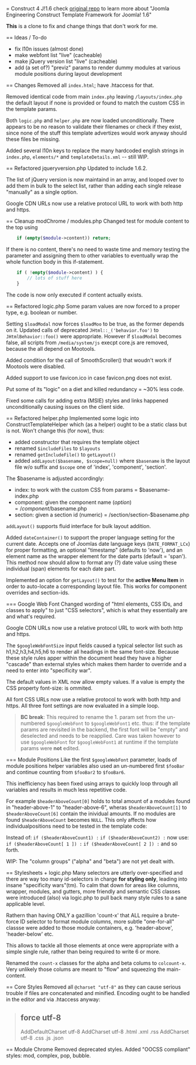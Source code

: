 = Construct 4 J!1.6
check [original repo](https://github.com/betweenbrain/Construct-Community-1.6)
to learn more about "Joomla Engineering Construct Template Framework for Joomla! 1.6"

**This** is a clone to fix and change things that don't work for me.

== Ideas / To-do
*	fix l10n issues (almost done)
*	make webfont list "live" (cacheable)
*	make jQuery version list "live" (cacheable)
*	add (a set of?) "previz" params to render dummy modules at various
	module positions during layout development

== Changes
Removed all `index.html`; have .htaccess for that.

Removed identical code from main `index.php` leaving `/layouts/index.php`
the default layout if none is provided or found to match the custom CSS in the
template params.

Both `logic.php` and `helper.php` are now loaded unconditionally.
There appears to be no reason to validate their filenames or check if they
exist, since none of the stuff this template advertizes would work anyway
should these files be missing.

Added several l10n keys to replace the many hardcoded english strings in
`index.php`, `elements/*` and `templateDetails.xml` -- still WIP.

== Refactored jqueryversion.php
Updated to include 1.6.2.

The list of jQuery version is now maintaind in an array, and looped over
to add them in bulk to the select list, rather than adding each single
release "manually" as a single option.

Google CDN URLs now use a relative protocol URL to work with both http
and https.

== Cleanup modChrome / modules.php
Changed test for module content to the top using
``` php
	if (empty($module->content)) return;
```
If there is no content, there's no need to waste time and memory testing the
parameter and assigning them to other variables to eventually wrap the whole
function body in this if-statement.
``` php
	if ( !empty($module->content) ) {
		// lots of stuff here
	}
```
The code is now only executed if content actually exists.

== Refactored logic.php
Some param values are now forced to a proper type, e.g. boolean or number.

Setting `$loadModal` now forces `$loadMoo` to be true, as the former depends
on it. Updated calls of deprecated `JHtml::_('behavior.foo')` to
`JHtmlBehavior::foo()` were appropriate.
However if `$loadModal` becomes false, all scripts from `/media/system/js`
execpt core.js are removed, because the all depend on Mootools.

Added condition for the call of SmoothScroller() that woudn't work if
Mootools were disabled.

Added support to use favicon.ico in case favicon.png does not exist.

Put some of its "logic" on a diet and killed redundancy = ~30% less code.

Fixed some calls for adding extra (MSIE) styles and links happened unconditionally
causing issues on the client side.

== Refactored helper.php
Implemented some logic into ConstructTemplateHelper which (as a helper) ought
to be a static class but is not. Won't change this (for now), thus:
-	added constructor that requires the template object
-	renamed `$includeFiles` to `$layouts`
-	renamed `getIncludeFile()` to `getLayout()`
-	added `addLayout($basename, $scope=null)` where `$basename` is the layout
	file w/o suffix and `$scope` one of 'index', 'component', 'section'.

The $basename is adjusted accordingly:
-	index: to work with the custom CSS from params = $basename-index.php
-	component: given the component name ($option) = /component/$basename.php
-	section: given a section id (numeric) = /section/section-$basename.php

`addLayout()` supports fluid interface for bulk layout addition.

Added `dateContainer()` to support the proper language setting for the current
date. Accepts one of Joomlas date language keys (`DATE_FORMAT_LCx`) for proper
formatting, an optional "timestamp" (defaults to 'now'), and an element name as
the wrapper element for the date parts (default = 'span').
This method now should allow to format any (?) date value using these individual
(span) elements for each date part.

Implemented an option for `getLayout()` to test for the
**active Menu Item** in order to auto-locate a corresponding layout file.
This works for component overrides and section-ids.

=== Google Web Font
Changed wording of "html elements, CSS IDs, and classes to apply" to just
"CSS selectors", which is what they essentially are and what's required.

Google CDN URLs now use a relative protocol URL to work with both http
and https.

The `$googleWebFontSize` input fields caused a typical selector list such as
h1,h2,h3,h4,h5,h6 to render all headings in the same font-size.
Because these style rules apper within the document head they have a higher
"cascade" than external styles which makes them harder to override and a
need to enter into "specificity war".

The default values in XML now allow empty values.
If a value is empty the CSS property font-size: is ommited.

All font CSS URLs now use a relative protocol to work with both http and https.
All three font settings are now evaluated in a simple loop.
> 	**BC break**:
>	This required to rename the 1. param set from the un-numbered
> 	`$googleWebFont` to `$googleWebFont1` etc. thus: if the template
>	params are revisited in the backend, the first font will be "empty"
>	and deselected and needs to be reapplied.
Care was taken however to use `$googleWebFont` for `$googleWebFont1` at runtime
if the template params were **not** edited.

=== Module Positions
Like the first `$googleWebFont` parameter, loads of module positions helper
variables also used an un-numbered first `$fooBar` and continue counting from
`$fooBar2` to `$fooBar6`.

This inefficiency has been fixed using arrays to quickly loop through all 
variables and results in much less repetitive code.

For example `$headerAboveCount[0]` holds to total amount of a modules found
in "header-above-1" to "header-above-6", wheras `$headerAboveCount[1]` to 
`$headerAboveCount[6]` contain the inividual amounts.
If no modules are found `$headerAboveCount` becomes `NULL`. This only affects
how individualpositions need to be tested in the template code:

Instead of:
  `if ($headerAboveCount1) :`
  `if ($headerAboveCount2) :`
now use:
  `if ($headerAboveCount[ 1 ]) :`
  `if ($headerAboveCount[ 2 ]) :`
and so forth.

WIP: The "column groups" ("alpha" and "beta") are not yet dealt with.

== Stylesheets + logic.php
Many selectors are utterly over-specified and there are way too many id-selectors
in charge **for styling only**, leading into insane "specificity wars"(tm).
To calm that down for areas like columns, wrapper, modules, and gutters, more
friendly and semantic CSS classes were introduced (also) via logic.php to pull 
back many style rules to a sane applicable level.

Rathern than having ONLY a gazillion 'count-x' that ALL require a brute-force
ID selector to format module columns, more subtle "one-for-all" classse were
added to those module containers, e.g. 'header-above', 'header-below' etc.

This allows to tackle all those elements at once were appropriate with a
simple single rule, rather than being required to write 6 or more.

Renamed the `count-x` classes for the alpha and beta colums to `colcount-x`.
Very unlikely those colums are meant to "flow" and squeezing the main-content.


== Core Styles
Removed all `@charset "utf-8"` as they can cause serious trouble if files are 
concatenated and minified. 
Encoding ought to be handled in the editor and via .htaccess anyway: 
> ## force utf-8
> AddDefaultCharset utf-8
> AddCharset utf-8 .html .xml .rss
> AddCharset utf-8 .css .js .json

== Module Chrome
Removed deprecated styles.
Added "OOCSS compliant" styles: mod, complex, pop, bubble.

